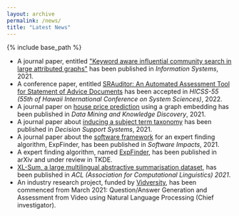 ```yaml
---
layout: archive
permalink: /news/
title: "Latest News" 
---
```


{% include base_path %}

* A journal paper, entitled ["Keyword aware influential community search in large attributed graphs"](/publication/community_search_2021) has been published in *Information Systems*, 2021.
* A conference paper, entitled [SRAuditor: An Automated Assessment Tool for Statement of Advice Documents](/publication/SRAuditor_2022) has been accepted in *HICSS-55 (55th of Hawaii International Conference on System Sciences)*, 2022.
* A journal paper on [house price prediction](/publication/house_price_prediction_2021) using a graph embedding has been published in *Data Mining and Knowledge Discovery*, 2021.
* A journal paper about [inducing a subject term taxonomy](/publication/subject_tracker_2021) has been published in *Decision Support Systems*, 2021.
* A journal paper about the [software framework](/publication/expfinder_software_2021) for an expert finding algorithm, ExpFinder, has been published in *Software Impacts*, 2021.
* A expert finding algorithm, named [ExpFinder](/publication/expfinder_2021), has been published in arXiv and under review in TKDE.
* [XL-Sum, a large multilingual abstractive summarisation dataset](/publication/ACL_Text_Summarization_2021), has been published in *ACL (Association for Computational Linguistics) 2021*.
* An industry research project, funded by [Vidversity](https://vidversity.com/), has been commenced from March 2021: Question/Answer Generation and Assessment from Video using Natural Language Processing (Chief investigator). 


<!-- Work experience
======
* Summer 2015: Research Assistant
  * Github University
  * Duties included: Tagging issues
  * Supervisor: Professor Git

* Fall 2015: Research Assistant
  * Github University
  * Duties included: Merging pull requests
  * Supervisor: Professor Hub
  
Skills
======
* Skill 1
* Skill 2
  * Sub-skill 2.1
  * Sub-skill 2.2
  * Sub-skill 2.3
* Skill 3

Publications
======
  <ul>{% for post in site.publications %}
    {% include archive-single-cv.html %}
  {% endfor %}</ul>
  
Talks
======
  <ul>{% for post in site.talks %}
    {% include archive-single-talk-cv.html %}
  {% endfor %}</ul>
  
Teaching
======
  <ul>{% for post in site.teaching %}
    {% include archive-single-cv.html %}
  {% endfor %}</ul>
  
Service and leadership
======
* Currently signed in to 43 different slack teams -->
